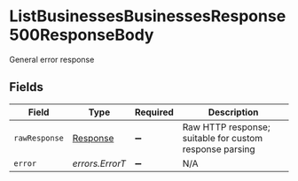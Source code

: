 # ListBusinessesBusinessesResponse500ResponseBody

General error response


## Fields

| Field                                                                 | Type                                                                  | Required                                                              | Description                                                           |
| --------------------------------------------------------------------- | --------------------------------------------------------------------- | --------------------------------------------------------------------- | --------------------------------------------------------------------- |
| `rawResponse`                                                         | [Response](https://developer.mozilla.org/en-US/docs/Web/API/Response) | :heavy_minus_sign:                                                    | Raw HTTP response; suitable for custom response parsing               |
| `error`                                                               | *errors.ErrorT*                                                       | :heavy_minus_sign:                                                    | N/A                                                                   |